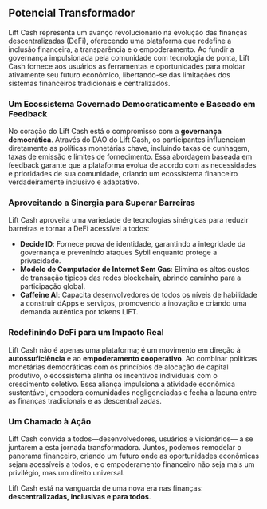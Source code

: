 ## Potencial Transformador

Lift Cash representa um avanço revolucionário na evolução das finanças descentralizadas (DeFi), oferecendo uma plataforma que redefine a inclusão financeira, a transparência e o empoderamento. Ao fundir a governança impulsionada pela comunidade com tecnologia de ponta, Lift Cash fornece aos usuários as ferramentas e oportunidades para moldar ativamente seu futuro econômico, libertando-se das limitações dos sistemas financeiros tradicionais e centralizados.

### Um Ecossistema Governado Democraticamente e Baseado em Feedback

No coração do Lift Cash está o compromisso com a **governança democrática**. Através do DAO do Lift Cash, os participantes influenciam diretamente as políticas monetárias chave, incluindo taxas de cunhagem, taxas de emissão e limites de fornecimento. Essa abordagem baseada em feedback garante que a plataforma evolua de acordo com as necessidades e prioridades de sua comunidade, criando um ecossistema financeiro verdadeiramente inclusivo e adaptativo.

### Aproveitando a Sinergia para Superar Barreiras

Lift Cash aproveita uma variedade de tecnologias sinérgicas para reduzir barreiras e tornar a DeFi acessível a todos:

- **Decide ID**: Fornece prova de identidade, garantindo a integridade da governança e prevenindo ataques Sybil enquanto protege a privacidade.
- **Modelo de Computador de Internet Sem Gas**: Elimina os altos custos de transação típicos das redes blockchain, abrindo caminho para a participação global.
- **Caffeine AI**: Capacita desenvolvedores de todos os níveis de habilidade a construir dApps e serviços, promovendo a inovação e criando uma demanda autêntica por tokens LIFT.

### Redefinindo DeFi para um Impacto Real

Lift Cash não é apenas uma plataforma; é um movimento em direção à **autossuficiência** e ao **empoderamento cooperativo**. Ao combinar políticas monetárias democráticas com os princípios de alocação de capital produtivo, o ecossistema alinha os incentivos individuais com o crescimento coletivo. Essa aliança impulsiona a atividade econômica sustentável, empodera comunidades negligenciadas e fecha a lacuna entre as finanças tradicionais e as descentralizadas.

### Um Chamado à Ação

Lift Cash convida a todos—desenvolvedores, usuários e visionários— a se juntarem a esta jornada transformadora. Juntos, podemos remodelar o panorama financeiro, criando um futuro onde as oportunidades econômicas sejam acessíveis a todos, e o empoderamento financeiro não seja mais um privilégio, mas um direito universal.

Lift Cash está na vanguarda de uma nova era nas finanças: **descentralizadas, inclusivas e para todos**.
